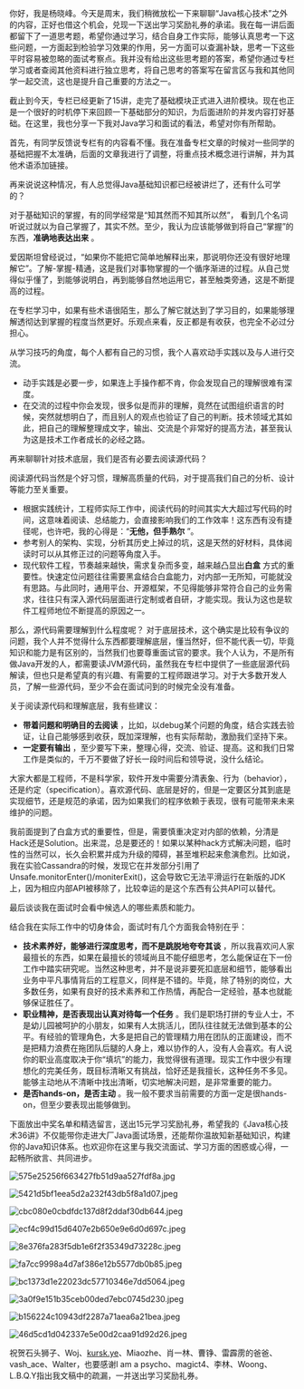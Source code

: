 你好，我是杨晓峰。今天是周末，我们稍微放松一下来聊聊“Java核心技术”之外的内容，正好也借这个机会，兑现一下送出学习奖励礼券的承诺。我在每一讲后面都留下了一道思考题，希望你通过学习，结合自身工作实际，能够认真思考一下这些问题，一方面起到检验学习效果的作用，另一方面可以查漏补缺，思考一下这些平时容易被忽略的面试考察点。我并没有给出这些思考题的答案，希望你通过专栏学习或者查阅其他资料进行独立思考，将自己思考的答案写在留言区与我和其他同学一起交流，这也是提升自己重要的方法之一。

截止到今天，专栏已经更新了15讲，走完了基础模块正式进入进阶模块。现在也正是一个很好的时机停下来回顾一下基础部分的知识，为后面进阶的并发内容打好基础。在这里，我也分享一下我对Java学习和面试的看法，希望对你有所帮助。

首先，有同学反馈说专栏有的内容看不懂。我在准备专栏文章的时候对一些同学的基础把握不太准确，后面的文章我进行了调整，将重点技术概念进行讲解，并为其他术语添加链接。

再来说说这种情况，有人总觉得Java基础知识都已经被讲烂了，还有什么可学的？

对于基础知识的掌握，有的同学经常是“知其然而不知其所以然”， 看到几个名词听说过就以为自己掌握了，其实不然。至少，我认为应该能够做到将自己“掌握”的东西，**准确地表达出来** 。

爱因斯坦曾经说过，“如果你不能把它简单地解释出来，那说明你还没有很好地理解它”。了解-掌握-精通，这是我们对事物掌握的一个循序渐进的过程。从自己觉得似乎懂了，到能够说明白，再到能够自然地运用它，甚至触类旁通，这是不断提高的过程。

在专栏学习中，如果有些术语很陌生，那么了解它就达到了学习目的，如果能够理解透彻达到掌握的程度当然更好。乐观点来看，反正都是有收获，也完全不必过分担心。

从学习技巧的角度，每个人都有自己的习惯，我个人喜欢动手实践以及与人进行交流。

 *  动手实践是必要一步，如果连上手操作都不肯，你会发现自己的理解很难有深度。
 *  在交流的过程中你会发现，很多似是而非的理解，竟然在试图组织语言的时候，突然就想明白了，而且别人的观点也验证了自己的判断。技术领域尤其如此，把自己的理解整理成文字，输出、交流是个非常好的提高方法，甚至我认为这是技术工作者成长的必经之路。

再来聊聊针对技术底层，我们是否有必要去阅读源代码？

阅读源代码当然是个好习惯，理解高质量的代码，对于提高我们自己的分析、设计等能力至关重要。

 *  根据实践统计，工程师实际工作中，阅读代码的时间其实大大超过写代码的时间，这意味着阅读、总结能力，会直接影响我们的工作效率！这东西有没有捷径呢，也许吧，我的心得是：“**无他，但手熟尔** ”。
 *  参考别人的架构、实现，分析其历史上掉过的坑，这是天然的好材料，具体阅读时可以从其修正过的问题等角度入手。
 *  现代软件工程，节奏越来越快，需求复杂而多变，越来越凸显出**白盒** 方式的重要性。快速定位问题往往需要黑盒结合白盒能力，对内部一无所知，可能就没有思路。与此同时，通用平台、开源框架，不见得能够非常符合自己的业务需求，往往只有深入源代码层面进行定制或者自研，才能实现。我认为这也是软件工程师地位不断提高的原因之一。

那么，源代码需要理解到什么程度呢？
对于底层技术，这个确实是比较有争议的问题，我个人并不觉得什么东西都要理解底层，懂当然好，但不能代表一切，毕竟知识和能力是有区别的，当然我们也要尊重面试官的要求。我个人认为，不是所有做Java开发的人，都需要读JVM源代码，虽然我在专栏中提供了一些底层源代码解读，但也只是希望真的有兴趣、有需要的工程师跟进学习。对于大多数开发人员，了解一些源代码，至少不会在面试问到的时候完全没有准备。

关于阅读源代码和理解底层，我有些建议：

 *  **带着问题和明确目的去阅读** ，比如，以debug某个问题的角度，结合实践去验证，让自己能够感到收获，既加深理解，也有实际帮助，激励我们坚持下来。
 *  **一定要有输出** ，至少要写下来，整理心得，交流、验证、提高。这和我们日常工作是类似的，千万不要做了好长一段时间后和领导说，没什么结论。

大家大都是工程师，不是科学家，软件开发中需要分清表象、行为（behavior），还是约定（specification）。喜欢源代码、底层是好的，但是一定要区分其到底是实现细节，还是规范的承诺，因为如果我们的程序依赖于表现，很有可能带来未来维护的问题。

我前面提到了白盒方式的重要性，但是，需要慎重决定对内部的依赖，分清是Hack还是Solution。出来混，总是要还的！如果以某种hack方式解决问题，临时性的当然可以，长久会积累并成为升级的障碍，甚至堆积起来愈演愈烈。比如说，我在实验Cassandra的时候，发现它在并发部分引用了Unsafe.monitorEnter()/moniterExit()，这会导致它无法平滑运行在新版的JDK上，因为相应内部API被移除了，比较幸运的是这个东西有公共API可以替代。

最后谈谈我在面试时会看中候选人的哪些素质和能力。

结合我在实际工作中的切身体会，面试时有几个方面我会特别在乎：

 *  **技术素养好，能够进行深度思考，而不是跳脱地夸夸其谈** ，所以我喜欢问人家最擅长的东西，如果在最擅长的领域尚且不能仔细思考，怎么能保证在下一份工作中踏实研究呢。当然这种思考，并不是说非要死扣底层和细节，能够看出业务中平凡事情背后的工程意义，同样是不错的。毕竟，除了特别的岗位，大多数任务，如果有良好的技术素养和工作热情，再配合一定经验，基本也就能够保证胜任了。
 *  **职业精神，是否表现出认真对待每一个任务** 。我们是职场打拼的专业人士，不是幼儿园被呵护的小朋友，如果有人太挑活儿，团队往往就无法做到基本的公平。有经验的管理角色，大多是把自己的管理精力用在团队的正面建设，而不是把精力浪费在拖团队后腿的人身上，难以协作的人，没有人会喜欢。有人说你的职业高度取决于你“填坑”的能力，我觉得很有道理。现实工作中很少有理想化的完美任务，既目标清晰又有挑战，恰好还是我擅长，这种任务不多见。能够主动地从不清晰中找出清晰，切实地解决问题，是非常重要的能力。
 *  **是否hands-on，是否主动** 。我一般不要求当前需要的方面一定是很hands-on，但至少要表现出能够做到。

下面放出中奖名单和精选留言，送出15元学习奖励礼券，希望我的《Java核心技术36讲》不仅能带你走进大厂Java面试场景，还能帮你温故知新基础知识，构建你的Java知识体系。也欢迎你在这里与我交流面试、学习方面的困惑或心得，一起畅所欲言、共同进步。

![575e25256f663427fb51d9aa527fdf8a.jpg][]

![5421d5bf1eea5d2a232f43db5f8a1d07.jpeg][]

![cbc080e0cbdfdc137d8f2ddaf30db644.jpeg][]

![ecf4c99d15d6407e2b650e9e6d0d697c.jpeg][]

![8e376fa283f5db1e6f2f35349d73228c.jpeg][]

![fa7cc9998a4d7af386e12b5577db0b85.jpeg][]

![bc1373d1e22023dc57710346e7dd5064.jpeg][]

![3a0f9e151b35ceb00ded7ebc0745d230.jpeg][]

![b156224c10943df2287a71aea6a21bea.jpeg][]

![46d5cd1d042337e5e00d2caa91d92d26.jpeg][]

祝贺石头狮子、Woj、[kursk.ye][]、Miaozhe、肖一林、曹铮、雷霹雳的爸爸、vash\_ace、Walter，也要感谢I am a psycho、magict4、李林、Woong、L.B.Q.Y指出我文稿中的疏漏，一并送出学习奖励礼券。


[575e25256f663427fb51d9aa527fdf8a.jpg]: https://static001.geekbang.org/resource/image/57/8a/575e25256f663427fb51d9aa527fdf8a.jpg
[5421d5bf1eea5d2a232f43db5f8a1d07.jpeg]: https://static001.geekbang.org/resource/image/54/07/5421d5bf1eea5d2a232f43db5f8a1d07.jpeg
[cbc080e0cbdfdc137d8f2ddaf30db644.jpeg]: https://static001.geekbang.org/resource/image/cb/44/cbc080e0cbdfdc137d8f2ddaf30db644.jpeg
[ecf4c99d15d6407e2b650e9e6d0d697c.jpeg]: https://static001.geekbang.org/resource/image/ec/7c/ecf4c99d15d6407e2b650e9e6d0d697c.jpeg
[8e376fa283f5db1e6f2f35349d73228c.jpeg]: https://static001.geekbang.org/resource/image/8e/8c/8e376fa283f5db1e6f2f35349d73228c.jpeg
[fa7cc9998a4d7af386e12b5577db0b85.jpeg]: https://static001.geekbang.org/resource/image/fa/85/fa7cc9998a4d7af386e12b5577db0b85.jpeg
[bc1373d1e22023dc57710346e7dd5064.jpeg]: https://static001.geekbang.org/resource/image/bc/64/bc1373d1e22023dc57710346e7dd5064.jpeg
[3a0f9e151b35ceb00ded7ebc0745d230.jpeg]: https://static001.geekbang.org/resource/image/3a/30/3a0f9e151b35ceb00ded7ebc0745d230.jpeg
[b156224c10943df2287a71aea6a21bea.jpeg]: https://static001.geekbang.org/resource/image/b1/ea/b156224c10943df2287a71aea6a21bea.jpeg
[46d5cd1d042337e5e00d2caa91d92d26.jpeg]: https://static001.geekbang.org/resource/image/46/26/46d5cd1d042337e5e00d2caa91d92d26.jpeg
[kursk.ye]: http://kursk.ye

